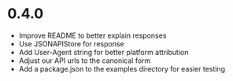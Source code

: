# 0.4.0

* Improve README to better explain responses
* Use JSONAPIStore for response
* Add User-Agent string for better platform attribution
* Adjust our API urls to the canonical form
* Add a package.json to the examples directory for easier testing
